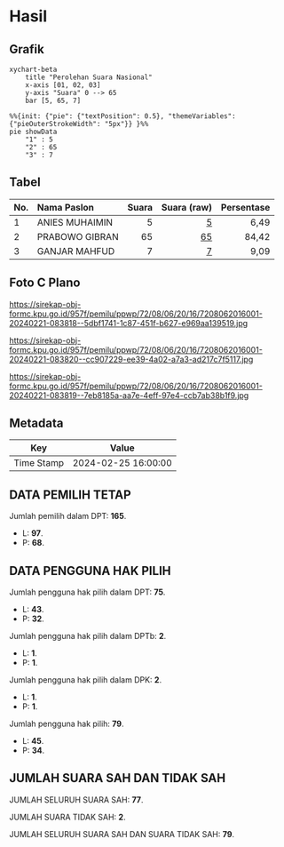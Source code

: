 # Hasil

## Grafik

```mermaid
xychart-beta
    title "Perolehan Suara Nasional"
    x-axis [01, 02, 03]
    y-axis "Suara" 0 --> 65
    bar [5, 65, 7]
```

```mermaid
%%{init: {"pie": {"textPosition": 0.5}, "themeVariables": {"pieOuterStrokeWidth": "5px"}} }%%
pie showData
    "1" : 5
    "2" : 65
    "3" : 7
```

## Tabel

| No. | Nama Paslon    | Suara | Suara (raw) | Persentase |
|:--- |:-------------- | -----:| -----------:| ----------:|
| 1   | ANIES MUHAIMIN | 5     | [5][p-1]    | 6,49       |
| 2   | PRABOWO GIBRAN | 65    | [65][p-2]   | 84,42      |
| 3   | GANJAR MAHFUD  | 7     | [7][p-3]    | 9,09       |


[p-1]: https://github.com/gigit-pemilu/pemilu-2024/blob/main/pilpres/hitung-suara/sub/72-sulawesi-tengah/sub/08-parigi-moutong/sub/06-sausu/sub/2016-sausu-salubanga/sub/001-tps/sub/paslon-1.txt
[p-2]: https://github.com/gigit-pemilu/pemilu-2024/blob/main/pilpres/hitung-suara/sub/72-sulawesi-tengah/sub/08-parigi-moutong/sub/06-sausu/sub/2016-sausu-salubanga/sub/001-tps/sub/paslon-2.txt
[p-3]: https://github.com/gigit-pemilu/pemilu-2024/blob/main/pilpres/hitung-suara/sub/72-sulawesi-tengah/sub/08-parigi-moutong/sub/06-sausu/sub/2016-sausu-salubanga/sub/001-tps/sub/paslon-3.txt

## Foto C Plano

https://sirekap-obj-formc.kpu.go.id/957f/pemilu/ppwp/72/08/06/20/16/7208062016001-20240221-083818--5dbf1741-1c87-451f-b627-e969aa139519.jpg

https://sirekap-obj-formc.kpu.go.id/957f/pemilu/ppwp/72/08/06/20/16/7208062016001-20240221-083820--cc907229-ee39-4a02-a7a3-ad217c7f5117.jpg

https://sirekap-obj-formc.kpu.go.id/957f/pemilu/ppwp/72/08/06/20/16/7208062016001-20240221-083819--7eb8185a-aa7e-4eff-97e4-ccb7ab38b1f9.jpg


## Metadata

| Key        | Value               |
| ---------- | ------------------- |
| Time Stamp | 2024-02-25 16:00:00 |


## DATA PEMILIH TETAP

Jumlah pemilih dalam DPT: **165**.
 * L: **97**.
 * P: **68**.

## DATA PENGGUNA HAK PILIH

Jumlah pengguna hak pilih dalam DPT: **75**.
 * L: **43**.
 * P: **32**.

Jumlah pengguna hak pilih dalam DPTb: **2**.
 * L: **1**.
 * P: **1**.

Jumlah pengguna hak pilih dalam DPK: **2**.
 * L: **1**.
 * P: **1**.

Jumlah pengguna hak pilih: **79**.
 * L: **45**.
 * P: **34**.

## JUMLAH SUARA SAH DAN TIDAK SAH

JUMLAH SELURUH SUARA SAH: **77**.

JUMLAH SUARA TIDAK SAH: **2**.

JUMLAH SELURUH SUARA SAH DAN SUARA TIDAK SAH: **79**.


